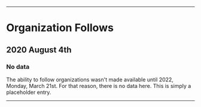 
***

# Organization Follows

## 2020 August 4th

### No data

The ability to follow organizations wasn't made available until 2022, Monday, March 21st. For that reason, there is no data here. This is simply a placeholder entry.

***
